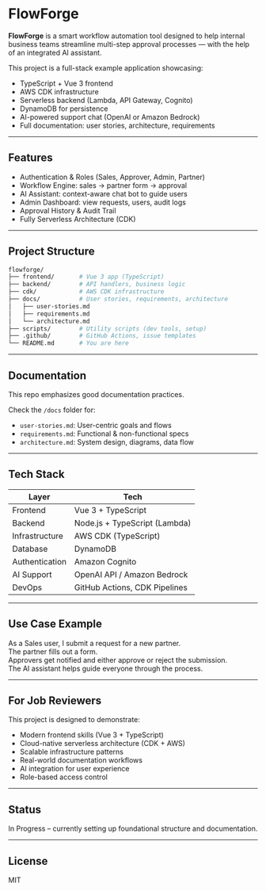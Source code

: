 # FlowForge

**FlowForge** is a smart workflow automation tool designed to help internal business teams streamline multi-step approval processes — with the help of an integrated AI assistant.

This project is a full-stack example application showcasing:
- TypeScript + Vue 3 frontend
- AWS CDK infrastructure
- Serverless backend (Lambda, API Gateway, Cognito)
- DynamoDB for persistence
- AI-powered support chat (OpenAI or Amazon Bedrock)
- Full documentation: user stories, architecture, requirements

---

## Features

- Authentication & Roles (Sales, Approver, Admin, Partner)
- Workflow Engine: sales → partner form → approval
- AI Assistant: context-aware chat bot to guide users
- Admin Dashboard: view requests, users, audit logs
- Approval History & Audit Trail
- Fully Serverless Architecture (CDK)

---

## Project Structure

```bash
flowforge/
├── frontend/       # Vue 3 app (TypeScript)
├── backend/        # API handlers, business logic
├── cdk/            # AWS CDK infrastructure
├── docs/           # User stories, requirements, architecture
│   ├── user-stories.md
│   ├── requirements.md
│   └── architecture.md
├── scripts/        # Utility scripts (dev tools, setup)
├── .github/        # GitHub Actions, issue templates
└── README.md       # You are here
```

---

## Documentation

This repo emphasizes good documentation practices.

Check the `/docs` folder for:

- `user-stories.md`: User-centric goals and flows  
- `requirements.md`: Functional & non-functional specs  
- `architecture.md`: System design, diagrams, data flow  

---

## Tech Stack

| Layer       | Tech                              |
|-------------|------------------------------------|
| Frontend    | Vue 3 + TypeScript                 |
| Backend     | Node.js + TypeScript (Lambda)      |
| Infrastructure | AWS CDK (TypeScript)           |
| Database    | DynamoDB                           |
| Authentication | Amazon Cognito                 |
| AI Support  | OpenAI API / Amazon Bedrock        |
| DevOps      | GitHub Actions, CDK Pipelines      |

---

## Use Case Example

As a Sales user, I submit a request for a new partner.  
The partner fills out a form.  
Approvers get notified and either approve or reject the submission.  
The AI assistant helps guide everyone through the process.

---

## For Job Reviewers

This project is designed to demonstrate:

- Modern frontend skills (Vue 3 + TypeScript)  
- Cloud-native serverless architecture (CDK + AWS)  
- Scalable infrastructure patterns  
- Real-world documentation workflows  
- AI integration for user experience  
- Role-based access control  

---

## Status

In Progress – currently setting up foundational structure and documentation.

---

## License

MIT

